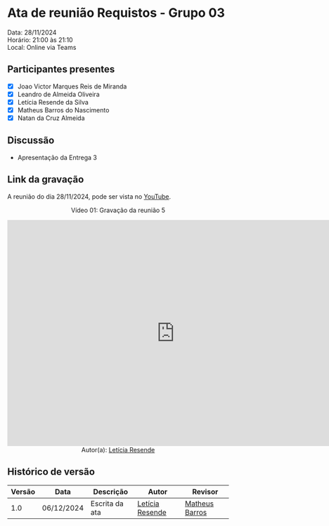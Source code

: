 # Ata de reunião Requistos - Grupo 03

Data: 28/11/2024 <br>
Horário: 21:00 às 21:10<br>
Local: Online via Teams

## Participantes presentes

- [x] Joao Victor Marques Reis de Miranda
- [x] Leandro de Almeida Oliveira
- [x] Letícia Resende da Silva
- [x] Matheus Barros do Nascimento
- [x] Natan da Cruz Almeida

## Discussão

- Apresentação da Entrega 3


## Link da gravação
A reunião do dia 28/11/2024, pode ser vista no [YouTube](https://youtu.be/kBuTdjq2_I8).</p>

<center>
    <p>Vídeo 01: Gravação da reunião 5</p>
    <iframe width="760" height="515" src="https://www.youtube.com/embed/ewE1qLnZKPY?si=6Nq8UKL44Jv8yEOt" title="YouTube video player" frameborder="0" allow="accelerometer; autoplay; clipboard-write; encrypted-media; gyroscope; picture-in-picture; web-share" referrerpolicy="strict-origin-when-cross-origin" allowfullscreen></iframe>
    Autor(a): <a href="https://github.com/LeticiaResende23" target = "_blank">Letícia Resende</a></h6>
</center>

## Histórico de versão

<center>

| Versão | Data       | Descrição                | Autor                                       | Revisor                                      |
| ------ | ---------- | ------------------------ | ------------------------------------------------ | ------------------------------------------------ |
|  1.0   | 06/12/2024 | Escrita da ata | [Letícia Resende](https://github.com/LeticiaResende23) | [Matheus Barros ](https://github.com/Ninja-Haiyai)  |


</center>